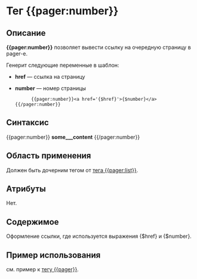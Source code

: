 # Тег {{pager:number}}
## Описание
**{{pager:number}}** позволяет вывести ссылку на очередную страницу в pager-е.

Генерит следующие переменные в шаблон:

* **href** — ссылка на страницу
* **number** — номер страницы

            {{pager:number}}<a href='{$href}'>{$number}</a>{{/pager:number}}

## Синтаксис

{{pager:number}}
__some___content__
{{/pager:number}}

## Область применения
Должен быть дочерним тегом от [тега {{pager:list}}](./pager_list_tag.md).

## Атрибуты
Нет.

## Содержимое
Оформление ссылки, где используется выражения {$href} и {$number}.

## Пример использования
см. пример к [тегу {{pager}}](./pager_tag.md).
